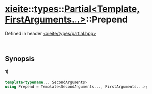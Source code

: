 # [xieite](../../../../../xieite.md)\:\:[types](../../../../../types.md)\:\:[Partial<Template, FirstArguments...>](../../../partial.md)\:\:Prepend
Defined in header [<xieite/types/partial.hpp>](../../../../../../include/xieite/types/partial.hpp)

&nbsp;

## Synopsis
#### 1)
```cpp
template<typename... SecondArguments>
using Prepend = Template<SecondArguments..., FirstArguments...>;
```
